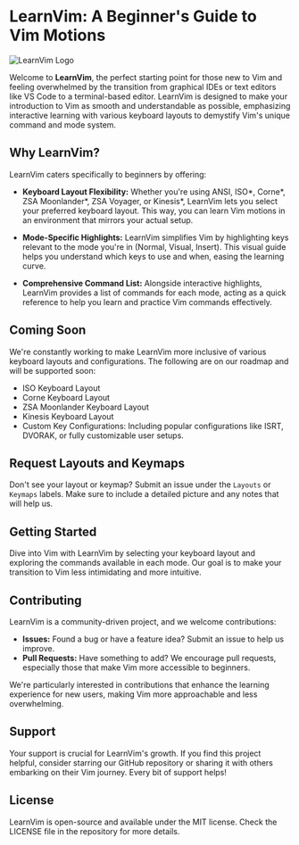 # LearnVim: A Beginner's Guide to Vim Motions

![LearnVim Logo](https://raw.githubusercontent.com/jjcxdev/vim/main/public/images/learnvim.png "LearnVim Interactive Learning Tool")

Welcome to **LearnVim**, the perfect starting point for those new to Vim and feeling overwhelmed by the transition from graphical IDEs or text editors like VS Code to a terminal-based editor. LearnVim is designed to make your introduction to Vim as smooth and understandable as possible, emphasizing interactive learning with various keyboard layouts to demystify Vim's unique command and mode system.

## Why LearnVim?

LearnVim caters specifically to beginners by offering:

- **Keyboard Layout Flexibility:** Whether you're using ANSI, ISO*, Corne*, ZSA Moonlander*, ZSA Voyager, or Kinesis*, LearnVim lets you select your preferred keyboard layout. This way, you can learn Vim motions in an environment that mirrors your actual setup.

- **Mode-Specific Highlights:** LearnVim simplifies Vim by highlighting keys relevant to the mode you're in (Normal, Visual, Insert). This visual guide helps you understand which keys to use and when, easing the learning curve.

- **Comprehensive Command List:** Alongside interactive highlights, LearnVim provides a list of commands for each mode, acting as a quick reference to help you learn and practice Vim commands effectively.

## Coming Soon

We're constantly working to make LearnVim more inclusive of various keyboard layouts and configurations. The following are on our roadmap and will be supported soon:

- ISO Keyboard Layout
- Corne Keyboard Layout
- ZSA Moonlander Keyboard Layout
- Kinesis Keyboard Layout
- Custom Key Configurations: Including popular configurations like ISRT, DVORAK, or fully customizable user setups.

## Request Layouts and Keymaps

Don't see your layout or keymap? Submit an issue under the `Layouts` or `Keymaps` labels. Make sure to include a detailed picture and any notes that will help us.

## Getting Started

Dive into Vim with LearnVim by selecting your keyboard layout and exploring the commands available in each mode. Our goal is to make your transition to Vim less intimidating and more intuitive.

## Contributing

LearnVim is a community-driven project, and we welcome contributions:

- **Issues:** Found a bug or have a feature idea? Submit an issue to help us improve.
- **Pull Requests:** Have something to add? We encourage pull requests, especially those that make Vim more accessible to beginners.

We're particularly interested in contributions that enhance the learning experience for new users, making Vim more approachable and less overwhelming.

## Support

Your support is crucial for LearnVim's growth. If you find this project helpful, consider starring our GitHub repository or sharing it with others embarking on their Vim journey. Every bit of support helps!

## License

LearnVim is open-source and available under the MIT license. Check the LICENSE file in the repository for more details.
